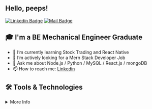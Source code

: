 ## Hello, peeps!


<!---[![GitHub Badge](https://img.shields.io/badge/-Mayank0255-0d0d0d?style=flat&labelColor=0d0d0d&logo=github&logoColor=white)](https://github.com/Mayank0255)-->
[![Linkedin Badge](https://img.shields.io/badge/-mohammad%20shahez-0e76a8?style=flat&labelColor=0e76a8&logo=linkedin&logoColor=white)](https://www.linkedin.com/in/mohammad-shahez-b4b000221/)
[![Mail Badge](https://img.shields.io/badge/-mohammad%20shahez-c0392b?style=flat&labelColor=c0392b&logo=gmail&logoColor=white)](mailto:mshahez.me@gmail.com)

## 🎓 I'm a BE Mechanical Engineer Graduate
- 🌱 I’m currently learning Stock Trading and React Native
- 👯 I’m actively looking for a Mern Stack Developer Job
- 💬 Ask me about Node.js / Python / MySQL / React.js / mongoDB
- 📫 How to reach me: [Linkedin](https://www.linkedin.com/in/mohammad-shahez-b4b000221/)

## 🛠️ Tools & Technologies
<details>
  <summary>More Info</summary>

  ### Things I code with: 
  <span><img src="https://cdn.jsdelivr.net/gh/devicons/devicon@latest/icons/javascript/javascript-original.svg" width="30px"></span>&nbsp;
  <span><img src="https://cdn.jsdelivr.net/gh/devicons/devicon@latest/icons/nodejs/nodejs-original.svg" width="30px"></span>&nbsp;
  <span><img src="https://cdn.jsdelivr.net/gh/devicons/devicon@latest/icons/python/python-original.svg" width="30px"></span>&nbsp;
  <span><img src="https://cdn.jsdelivr.net/gh/devicons/devicon@latest/icons/react/react-original.svg" width="30px"></span>&nbsp;
  <span><img src="https://cdn.jsdelivr.net/gh/devicons/devicon@latest/icons/redux/redux-original.svg" width="30px"></span>&nbsp;
  <span><img src="https://cdn.jsdelivr.net/gh/devicons/devicon@latest/icons/mysql/mysql-original.svg" width="30px"></span>&nbsp;
  <span><img src="https://cdn.jsdelivr.net/gh/devicons/devicon@latest/icons/mongodb/mongodb-original.svg" width="30px"></span>&nbsp;
  <span><img src="https://cdn.jsdelivr.net/gh/devicons/devicon@latest/icons/html5/html5-plain.svg" width="30px"></span>&nbsp;
  <span><img src="https://cdn.jsdelivr.net/gh/devicons/devicon@latest/icons/css3/css3-plain.svg" width="30px"></span>&nbsp;
</details>

